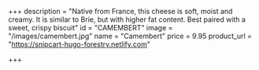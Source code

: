 +++
description = "Native from France, this cheese is soft, moist and creamy. It is similar to Brie, but with higher fat content. Best paired with a sweet, crispy biscuit"
id = "CAMEMBERT"
image = "/images/camembert.jpg"
name = "Camembert"
price = 9.95
product_url = "https://snipcart-hugo-forestry.netlify.com"

+++
